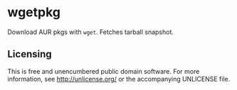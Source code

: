 wgetpkg
=======

Download AUR pkgs with `wget`. Fetches tarball snapshot.


Licensing
---------

This is free and unencumbered public domain software. For more
information, see http://unlicense.org/ or the accompanying UNLICENSE file.
